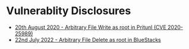 # Vulnerablity Disclosures 


- [20th August 2020 - Arbitrary File Write as root in Pritunl (CVE 2020-25989)](/25_august_2020)<br>
- [22nd July 2022 - Arbitrary File Delete as root in BlueStacks](/22_july_2022)
